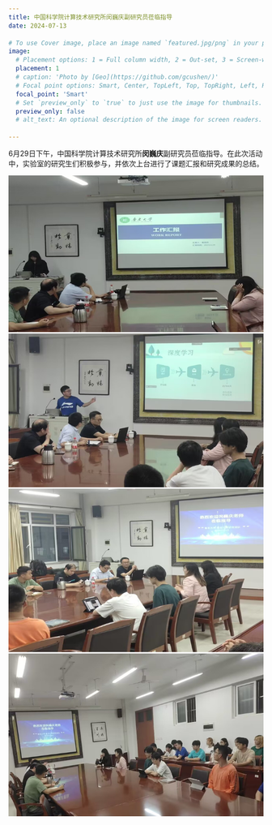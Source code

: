 ```yaml
---
title: 中国科学院计算技术研究所闵巍庆副研究员莅临指导
date: 2024-07-13

# To use Cover image, place an image named `featured.jpg/png` in your page's folder.
image:
  # Placement options: 1 = Full column width, 2 = Out-set, 3 = Screen-width
  placement: 1
  # caption: 'Photo by [Geo](https://github.com/gcushen/)'
  # Focal point options: Smart, Center, TopLeft, Top, TopRight, Left, Right, BottomLeft, Bottom, BottomRight
  focal_point: 'Smart'
  # Set `preview_only` to `true` to just use the image for thumbnails.
  preview_only: false
  # alt_text: An optional description of the image for screen readers.
  
---
```

6月29日下午，中国科学院计算技术研究所**闵巍庆**副研究员莅临指导。在此次活动中，实验室的研究生们积极参与，并依次上台进行了课题汇报和研究成果的总结。

![](images/20230629.png)
![](images/20230629-1.png)
![](images/20230629-2.png) 
![](images/20230629-3.png)